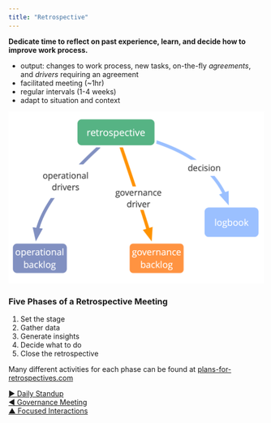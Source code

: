 ```yaml
---
title: "Retrospective"
---
```



**Dedicate time to reflect on past experience, learn, and decide how to improve work process.**

-   output: changes to work process, new tasks, on-the-fly <dfn data-info="Agreement: An agreed upon guideline, process, protocol or policy designed to guide the flow of value.">agreements</dfn>, and <dfn data-info="Organizational Driver: A driver is a person’s or a group&apos;s motive for responding to a specific situation. A driver is considered an **organizational driver** if responding to it would help the organization generate value, eliminate waste or avoid unintended consequences.">drivers</dfn> requiring an agreement
-   facilitated meeting (~1hr)
-   regular intervals (1-4 weeks)
-   adapt to situation and context

![Output of a retrospective](img/meetings/retrospective.png)

### Five Phases of a Retrospective Meeting

1. Set the stage 
2. Gather data
3. Generate insights
4. Decide what to do
5. Close the retrospective

Many different activities for each phase can be found at [plans-for-retrospectives.com](http://www.plans-for-retrospectives.com/)


[&#9654; Daily Standup](daily-standup.html)<br/>[&#9664; Governance Meeting](governance-meeting.html)<br/>[&#9650; Focused Interactions](focused-interactions.html)

